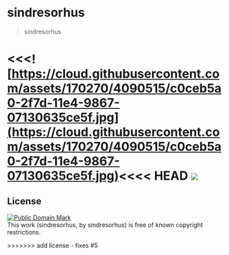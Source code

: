 # sindresorhus

> sindresorhus

<<<![https://cloud.githubusercontent.com/assets/170270/4090515/c0ceb5a0-2f7d-11e4-9867-07130635ce5f.jpg](https://cloud.githubusercontent.com/assets/170270/4090515/c0ceb5a0-2f7d-11e4-9867-07130635ce5f.jpg)<<<< HEAD
![](http://imgur.com/SN8eQ7A.jpg)
=======

## License

<p xmlns:dct="http://purl.org/dc/terms/">
<a rel="license" href="http://creativecommons.org/publicdomain/mark/1.0/">
<img src="http://i.creativecommons.org/p/mark/1.0/88x31.png"
     style="border-style: none;" alt="Public Domain Mark" />
</a>
<br />
This work (<span property="dct:title">sindresorhus</span>, by <span resource="[_:creator]" rel="dct:creator"><span property="dct:title">sindresorhus</span></span>) is free of known copyright restrictions.
</p>
>>>>>>> add license - fixes #5
